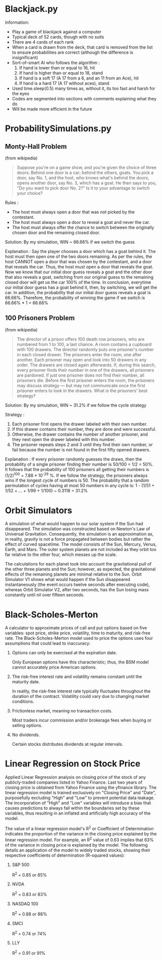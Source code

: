 # Blackjack.py
Information:
- Play a game of blackjack against a computer
- Typical deck of 52 cards, though with no suits
- There are 4 cards of each rank
- When a card is drawn from the deck, that card is removed from the list to ensure probabilities are correct (although the difference is insignificant)
- Sort-of-smart AI who follows the algorithm :
  1. If hand is lower than or equal to 16, hit
  2. If hand is higher than or equal to 18, stand
  3. If hand is a soft 17 (A 17 from a 6, and an 11 from an Ace), hit
  4. If hand is a hard 17 (A 17 without aces), stand
- Used time.sleep(0.5) many times as, without it, its too fast and harsh for the eyes
- Codes are segmented into sections with comments explaining what they do
- Will be made more efficient in the future

# ProbabilitySimulations.py
## Monty-Hall Problem
(from wikipedia)
> Suppose you're on a game show, and you're given the choice of three doors: Behind one door is a car; behind the others, goats. You pick a door, say No. 1, and the host, who knows what's behind the doors, opens another door, say No. 3, which has a goat. He then says to you, "Do you want to pick door No. 2?" Is it to your advantage to switch your choice?

Rules :
- The host must always open a door that was not picked by the contestant.
- The host must always open a door to reveal a goat and never the car.
- The host must always offer the chance to switch between the originally chosen door and the remaining closed door.

Solution: By my simulation, WIN ~ 66.66% if we switch the guess

Explanation : Say the player chooses a door which has a goat behind it. The host must then open one of the two doors remaining. As per the rules, the host CANNOT open a door that was chosen by the contestant, and a door that reveals the car. Thus, the host must open a door that reveals the goat. Now we know that our initial door guess reveals a goat and the other door that also reveals a goat, switching from our original guess to the remaining closed door will get us the car 100% of the time. In conclusion, everytime our initial door guess has a goat behind it, then, by switching, we will get the car. In addition, the probability that our initial door guess reveals a goat is 66.66%. Therefore, the probability of winning the game if we switch is 66.66% * 1 = 66.66%

## 100 Prisoners Problem
(from wikipedia)
> The director of a prison offers 100 death row prisoners, who are numbered from 1 to 100, a last chance. A room contains a cupboard with 100 drawers. The director randomly puts one prisoner's number in each closed drawer. The prisoners enter the room, one after another. Each prisoner may open and look into 50 drawers in any order. The drawers are closed again afterwards. If, during this search, every prisoner finds their number in one of the drawers, all prisoners are pardoned. If just one prisoner does not find their number, all prisoners die. Before the first prisoner enters the room, the prisoners may discuss strategy — but may not communicate once the first prisoner enters to look in the drawers. What is the prisoners' best strategy?

Solution: By my simulation, WIN ~ 31.2% if we follow the cycle strategy

Strategy : 
  1. Each prisoner first opens the drawer labeled with their own number.
  2. If this drawer contains their number, they are done and were successful.
  3. Otherwise, the drawer contains the number of another prisoner, and they next open the drawer labeled with this number.
  4. The prisoner repeats steps 2 and 3 until they find their own number, or fail because the number is not found in the first fifty opened drawers.

Explanation : If every prisoner randomly guesses the draws, then the probability of a single prisoner finding their number is 50/100 = 1/2 = 50%. It follows that the probability of 100 prisoners all getting their numbers is (1/2)<sup>100</sup> = 7.88 * 10<sup>-29</sup> %. If we follow the strategy, the prisoners always wins if the longest cycle of numbers is 50. The probability that a random permutation of cycles having at most 50 numbers in any cycle is: 1 - (1/51 + 1/52 + ... + 1/99 + 1/100) ~ 0.3118 = 31.2%

# Orbit Simulators
A simulation of what would happen to our solar system if the Sun had disappeared. The simulation was constructed based on Newton's Law of Universal Gravitation. Consequently, the simulation is an approximation as, in reality, gravity is not a force propagated between bodies but rather the effect of curved spacetime. The model consists of the Sun, Mercury, Venus, Earth, and Mars. The outer system planets are not included as they orbit too far relative to the other four, which messes up the scale.

The calculations for each planet took into account the gravitational pull of the other three planets and the Sun; however, as expected, the gravitational effects of the remaining planets are minimal relative to the Sun. Orbit Simulator V1 shows what would happen if the Sun disappeared instantaneously (the event occurs twelve seconds after executing code), whereas Orbit Simulator V2, after two seconds, has the Sun losing mass constantly until nil over fifteen seconds.

# Black-Scholes-Merton
A calculator to approximate prices of call and put options based on five variables: spot price, strike price, volatility, time to maturity, and risk-free rate. The Black-Scholes-Merton model used to price the options uses four assumptions that could lead to inaccuracy:

  1. Options can only be exercised at the expiration date.

     Only European options have this characteristic; thus, the BSM model cannot accurately price American options.

  3. The risk-free interest rate and volatility remains constant until the maturity date.

     In reality, the risk-free interest rate typically fluctuates throughout the duration of the contract. Volatility could vary due to changing market conditions.

  5. Frictionless market, meaning no transaction costs.

     Most traders incur commission and/or brokerage fees when buying or selling options.

  7. No dividends.

     Certain stocks distributes dividends at regular intervals.

# Linear Regression on Stock Price

Applied Linear Regression analysis on closing price of the stock of any publicly-traded companies listed in Yahoo Finance. Last two years of closing price is obtained from Yahoo Finance using the yfinance library. The linear regression model is trained exclusively on "Closing Price" and "Date", purposefully excluding "High" and "Low" to prevent potential data leakage. The incorporation of "High" and "Low" variables will introduce a bias that causes predictions to always fall within the boundaries set by these variables, thus resulting in an inflated and artificially high accuracy of the model.

The value of a linear regression model's R<sup>2</sup> or Coefficient of Determination indicates the proportion of the variance in the closing price explained by the linear regression model. For example, an R<sup>2</sup> value of 0.63 implies that 63% of the variance in closing price is explained by the model. The following details an application of the model to widely traded stocks, showing their respective coefficients of determination (R-squared values):

  1. S&P 500 

     R<sup>2</sup> = 0.85 or 85%
     
  2. NVDA

     R<sup>2</sup> = 0.83 or 83%

  3. NASDAQ 100 

     R<sup>2</sup> = 0.88 or 88%
     
  4. SMCI

     R<sup>2</sup> = 0.74 or 74%
     
  5. LLY

     R<sup>2</sup> = 0.91 or 91%
     
